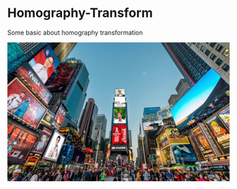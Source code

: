 # Homography-Transform
Some basic about homography transformation

![alt text](https://github.com/leduoyang/Homography-Transform/blob/master/part1.png)
